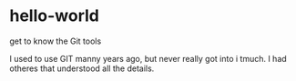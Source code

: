 # hello-world
get to know the Git tools

I used to use GIT manny years ago, but never really got into i tmuch.
I had otheres that understood all the details.


